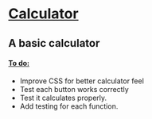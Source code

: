 <h1> <ins> Calculator </ins>  </h1>

<h2> A basic calculator </h2>

<h4> <ins> To do: </ins> </h4>
<ul> 
<li> Improve CSS for better calculator feel</li>
  <li> Test each button works correctly </li>
  <li> Test it calculates properly. </li>
  <li> Add testing for each function. </li>
</ul>
